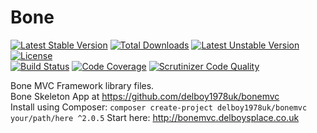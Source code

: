 # Bone 
[![Latest Stable Version](https://poser.pugx.org/delboy1978uk/bone/v/stable)](https://packagist.org/packages/delboy1978uk/bone) [![Total Downloads](https://poser.pugx.org/delboy1978uk/bone/downloads)](https://packagist.org/packages/delboy1978uk/bone) [![Latest Unstable Version](https://poser.pugx.org/delboy1978uk/bone/v/unstable)](https://packagist.org/packages/delboy1978uk/bone) [![License](https://poser.pugx.org/delboy1978uk/bone/license)](https://packagist.org/packages/delboy1978uk/bone)<br />
[![Build Status](https://travis-ci.org/delboy1978uk/bone.png?branch=master)](https://travis-ci.org/delboy1978uk/bone) [![Code Coverage](https://scrutinizer-ci.com/g/delboy1978uk/bone/badges/coverage.png?b=master)](https://scrutinizer-ci.com/g/delboy1978uk/bone/?branch=master) [![Scrutinizer Code Quality](https://scrutinizer-ci.com/g/delboy1978uk/bone/badges/quality-score.png?b=master)](https://scrutinizer-ci.com/g/delboy1978uk/bone/?branch=master)<br />

Bone MVC Framework library files.<br />
Bone Skeleton App at https://github.com/delboy1978uk/bonemvc<br />
Install using Composer:
`composer create-project delboy1978uk/bonemvc your/path/here ^2.0.5`
Start here: http://bonemvc.delboysplace.co.uk

